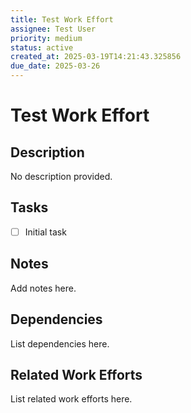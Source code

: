 ```yaml
---
title: Test Work Effort
assignee: Test User
priority: medium
status: active
created_at: 2025-03-19T14:21:43.325856
due_date: 2025-03-26
---
```


# Test Work Effort

## Description
No description provided.

## Tasks
- [ ] Initial task

## Notes
Add notes here.

## Dependencies
List dependencies here.

## Related Work Efforts
List related work efforts here.